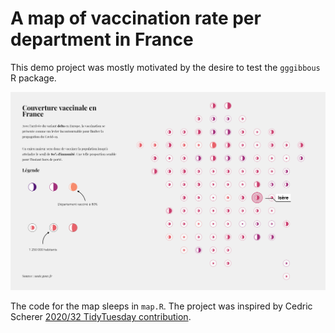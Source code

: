 
<!-- README.md is generated from README.Rmd. Please edit that file -->

# A map of vaccination rate per department in France

<!-- badges: start -->
<!-- badges: end -->

This demo project was mostly motivated by the desire to test the
`gggibbous` R package.

![A map of vaccination rate per department in France](export/plot.png)

The code for the map sleeps in `map.R`. The project was inspired by
Cedric Scherer [2020/32 TidyTuesday
contribution](https://github.com/z3tt/TidyTuesday/tree/master/plots/2020_32).
